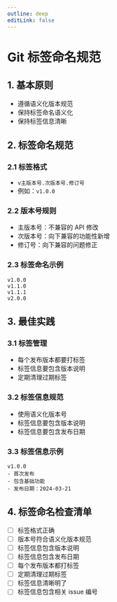 ```yaml
---
outline: deep
editLink: false
---
```


# Git 标签命名规范

## 1. 基本原则
- 遵循语义化版本规范
- 保持标签命名语义化
- 保持标签信息清晰

## 2. 标签命名规范

### 2.1 标签格式
- `v主版本号.次版本号.修订号`
- 例如：`v1.0.0`

### 2.2 版本号规则
- 主版本号：不兼容的 API 修改
- 次版本号：向下兼容的功能性新增
- 修订号：向下兼容的问题修正

### 2.3 标签命名示例
```
v1.0.0
v1.1.0
v1.1.1
v2.0.0
```

## 3. 最佳实践

### 3.1 标签管理
- 每个发布版本都要打标签
- 标签信息要包含版本说明
- 定期清理过期标签

### 3.2 标签信息规范
- 使用语义化版本号
- 标签信息要包含版本说明
- 标签信息要包含发布日期

### 3.3 标签信息示例
```
v1.0.0
- 首次发布
- 包含基础功能
- 发布日期：2024-03-21
```

## 4. 标签命名检查清单

- [ ] 标签格式正确
- [ ] 版本号符合语义化版本规范
- [ ] 标签信息包含版本说明
- [ ] 标签信息包含发布日期
- [ ] 每个发布版本都打标签
- [ ] 定期清理过期标签
- [ ] 标签信息清晰明了
- [ ] 标签信息包含相关 issue 编号 